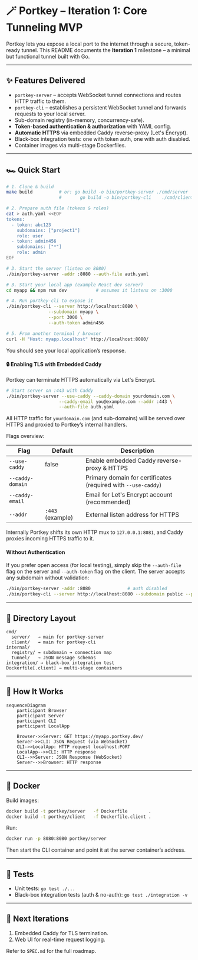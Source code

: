 # 🪄 Portkey – Iteration 1: Core Tunneling MVP

Portkey lets you expose a local port to the internet through a secure, token-ready tunnel.
This README documents the **Iteration 1** milestone – a minimal but functional tunnel built with Go.

---

## ✨ Features Delivered

- `portkey-server` – accepts WebSocket tunnel connections and routes HTTP traffic to them.
- `portkey-cli` – establishes a persistent WebSocket tunnel and forwards requests to your local server.
- Sub-domain registry (in-memory, concurrency-safe).
- **Token-based authentication & authorization** with YAML config.
- **Automatic HTTPS** via embedded Caddy reverse-proxy (Let's Encrypt).
- Black-box integration tests: one with token auth, one with auth disabled.
- Container images via multi-stage Dockerfiles.

---

## 🏎️ Quick Start

```bash
# 1. Clone & build
make build          # or: go build -o bin/portkey-server ./cmd/server
                    #       go build -o bin/portkey-cli    ./cmd/client

# 2. Prepare auth file (tokens & roles)
cat > auth.yaml <<EOF
tokens:
  - token: abc123
    subdomains: ["project1"]
    role: user
  - token: admin456
    subdomains: ["*"]
    role: admin
EOF

# 3. Start the server (listen on 8080)
./bin/portkey-server -addr :8080 --auth-file auth.yaml

# 3. Start your local app (example React dev server)
cd myapp && npm run dev           # assumes it listens on :3000

# 4. Run portkey-cli to expose it
./bin/portkey-cli --server http://localhost:8080 \
                --subdomain myapp \
                --port 3000 \
                --auth-token admin456

# 5. From another terminal / browser
curl -H "Host: myapp.localhost" http://localhost:8080/
```

You should see your local application’s response.

#### 🔒 Enabling TLS with Embedded Caddy

Portkey can terminate HTTPS automatically via Let's Encrypt.

```bash
# Start server on :443 with Caddy
./bin/portkey-server --use-caddy --caddy-domain yourdomain.com \
                    --caddy-email you@example.com --addr :443 \
                    --auth-file auth.yaml
```

All HTTP traffic for `yourdomain.com` (and sub-domains) will be served over HTTPS and proxied to Portkey’s internal handlers.

Flags overview:

| Flag | Default | Description |
|------|---------|-------------|
| `--use-caddy` | false | Enable embedded Caddy reverse-proxy & HTTPS |
| `--caddy-domain` | | Primary domain for certificates (required with `--use-caddy`) |
| `--caddy-email` | | Email for Let's Encrypt account (recommended) |
| `--addr` | `:443` (example) | External listen address for HTTPS |

Internally Portkey shifts its own HTTP mux to `127.0.0.1:8081`, and Caddy proxies incoming HTTPS traffic to it.

#### Without Authentication

If you prefer open access (for local testing), simply skip the `--auth-file` flag on the server and `--auth-token` flag on the client. The server accepts any subdomain without validation:

```bash
./bin/portkey-server -addr :8080              # auth disabled
./bin/portkey-cli --server http://localhost:8080 --subdomain public --port 3000
```

---

## 🧩 Directory Layout

```
cmd/
  server/   → main for portkey-server
  client/   → main for portkey-cli
internal/
  registry/ → subdomain → connection map
  tunnel/   → JSON message schemas
integration/ → black-box integration test
Dockerfile[.client] → multi-stage containers
```

---

## 🔌 How It Works

```mermaid
sequenceDiagram
    participant Browser
    participant Server
    participant CLI
    participant LocalApp

    Browser->>Server: GET https://myapp.portkey.dev/
    Server->>CLI: JSON Request (via WebSocket)
    CLI->>LocalApp: HTTP request localhost:PORT
    LocalApp-->>CLI: HTTP response
    CLI-->>Server: JSON Response (WebSocket)
    Server-->>Browser: HTTP response
```

---

## 🐳 Docker

Build images:

```bash
docker build -t portkey/server   -f Dockerfile        .
docker build -t portkey/client   -f Dockerfile.client .
```

Run:

```bash
docker run -p 8080:8080 portkey/server
```

Then start the CLI container and point it at the server container’s address.

---

## 🧪 Tests

- Unit tests: `go test ./...`
- Black-box integration tests (auth & no-auth): `go test ./integration -v`

---

## 🚧 Next Iterations

1. Embedded Caddy for TLS termination.
2. Web UI for real-time request logging.

Refer to `SPEC.md` for the full roadmap.
